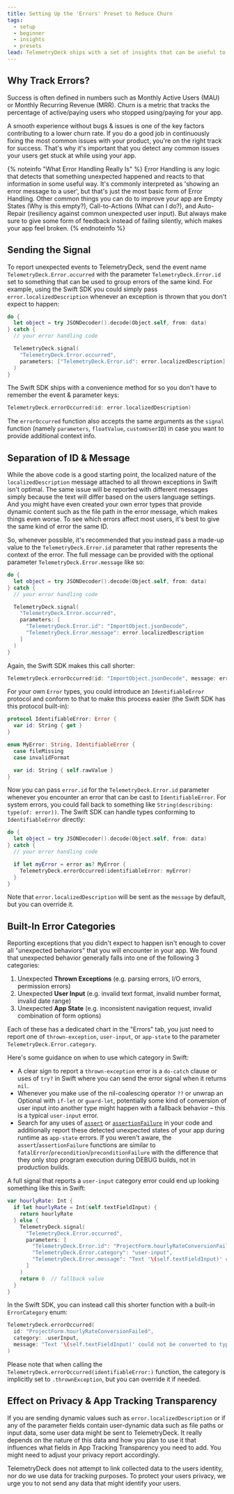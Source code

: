 ```yaml
---
title: Setting Up the 'Errors' Preset to Reduce Churn
tags:
  - setup
  - beginner
  - insights
  - presets
lead: TelemetryDeck ships with a set of insights that can be useful to learn what kind of issues your users encounter most in your apps. Here's how to set them up.
---
```


## Why Track Errors?

Success is often defined in numbers such as Monthly Active Users (MAU) or Monthly Recurring Revenue (MRR). Churn is a metric that tracks the percentage of active/paying users who stopped using/paying for your app.

A smooth experience without bugs & issues is one of the key factors contributing to a lower churn rate. If you do a good job in continuously fixing the most common issues with your product, you're on the right track for success. That's why it's important that you detect any common issues your users get stuck at while using your app.

{% noteinfo "What Error Handling Really Is" %}
Error Handling is any logic that detects that something unexpected happened and reacts to that information in some useful way. It's commonly interpreted as 'showing an error message to a user', but that's just the most basic form of Error Handling. Other common things you can do to improve your app are Empty States (Why is this empty?), Call-to-Actions (What can I do?), and Auto-Repair (resiliency against common unexpected user input). But always make sure to give some form of feedback instead of failing silently, which makes your app feel broken.
{% endnoteinfo %}

## Sending the Signal

To report unexpected events to TelemetryDeck, send the event name `TelemetryDeck.Error.occurred` with the parameter `TelemetryDeck.Error.id` set to something that can be used to group errors of the same kind. For example, using the Swift SDK you could simply pass `error.localizedDescription` whenever an exception is thrown that you don't expect to happen:

```swift
do {
  let object = try JSONDecoder().decode(Object.self, from: data)
} catch {
  // your error handling code

  TelemetryDeck.signal(
    "TelemetryDeck.Error.occurred",
    parameters: ["TelemetryDeck.Error.id": error.localizedDescription]
  )
}
```

The Swift SDK ships with a convenience method for so you don't have to remember the event & parameter keys:

```swift
TelemetryDeck.errorOccurred(id: error.localizedDescription)
```

The `errorOccurred` function also accepts the same arguments as the `signal` function (namely `parameters`, `floatValue`, `customUserID`) in case you want to provide additional context info.

## Separation of ID & Message

While the above code is a good starting point, the localized nature of the `localizedDescription` message attached to all thrown exceptions in Swift isn't optimal. The same issue will be reported with different messages simply because the text will differ based on the users language settings. And you might have even created your own error types that provide dynamic content such as the file path in the error message, which makes things even worse. To see which errors affect most users, it's best to give the same kind of error the same ID.

So, whenever possible, it's recommended that you instead pass a made-up value to the `TelemetryDeck.Error.id` parameter that rather represents the context of the error. The full message can be provided with the optional parameter `TelemetryDeck.Error.message` like so:

```swift
do {
  let object = try JSONDecoder().decode(Object.self, from: data)
} catch {
  // your error handling code

  TelemetryDeck.signal(
    "TelemetryDeck.Error.occurred",
    parameters: [
      "TelemetryDeck.Error.id": "ImportObject.jsonDecode",
      "TelemetryDeck.Error.message": error.localizedDescription
    ]
  )
}
```

Again, the Swift SDK makes this call shorter:

```swift
TelemetryDeck.errorOccurred(id: "ImportObject.jsonDecode", message: error.localizedDescription)
```

For your own `Error` types, you could introduce an `IdentifiableError` protocol and conform to that to make this process easier (the Swift SDK has this protocol built-in):

```swift
protocol IdentifiableError: Error {
  var id: String { get }
}

enum MyError: String, IdentifiableError {
  case fileMissing
  case invalidFormat

  var id: String { self.rawValue }
}
```

Now you can pass `error.id` for the `TelemetryDeck.Error.id` parameter whenever you encounter an error that can be cast to `IdentifiableError`. For system errors, you could fall back to something like `String(describing: type(of: error))`. The Swift SDK can handle types conforming to `IdentifiableError` directly:

```swift
do {
  let object = try JSONDecoder().decode(Object.self, from: data)
} catch {
  // your error handling code

  if let myError = error as? MyError {
    TelemetryDeck.errorOccurred(identifiableError: myError)
  }
}
```

Note that `error.localizedDescription` will be sent as the `message` by default, but you can override it.

## Built-In Error Categories

Reporting exceptions that you didn't expect to happen isn't enough to cover all "unexpected behaviors" that you will encounter in your app. We found that unexpected behavior generally falls into one of the following 3 categories:

1. Unexpected **Thrown Exceptions** (e.g. parsing errors, I/O errors, permission errors)
2. Unexpected **User Input** (e.g. invalid text format, invalid number format, invalid date range)
3. Unexpected **App State** (e.g. inconsistent navigation request, invalid combination of form options)

Each of these has a dedicated chart in the "Errors" tab, you just need to report one of `thrown-exception`, `user-input`, or `app-state` to the parameter `TelemetryDeck.Error.category`.

Here's some guidance on when to use which category in Swift:

- A clear sign to report a `thrown-exception` error is a `do-catch` clause or uses of `try?` in Swift where you can send the error signal when it returns `nil`.
- Whenever you make use of the nil-coalescing operator `??` or unwrap an Optional with `if-let` or `guard-let`, potentially some kind of conversion of user input into another type might happen with a fallback behavior – this is a typical `user-input` error.
- Search for any uses of [`assert`](<https://developer.apple.com/documentation/swift/assert(_:_:file:line:)>) or [`assertionFailure`](<https://developer.apple.com/documentation/swift/assertionfailure(_:file:line:)>) in your code and additionally report these detected unexpected states of your app during runtime as `app-state` errors. If you weren't aware, the `assert`/`assertionFailure` functions are similar to `fatalError`/`precondition`/`preconditionFailure` with the difference that they only stop program execution during DEBUG builds, not in production builds.

A full signal that reports a `user-input` category error could end up looking something like this in Swift:

```swift
var hourlyRate: Int {
  if let hourlyRate = Int(self.textFieldInput) {
    return hourlyRate
  } else {
    TelemetryDeck.signal(
      "TelemetryDeck.Error.occurred",
      parameters: [
        "TelemetryDeck.Error.id": "ProjectForm.hourlyRateConversionFailed",
        "TelemetryDeck.Error.category": "user-input",
        "TelemetryDeck.Error.message": "Text '\(self.textFieldInput)' could not be converted to type 'Int'."
      ]
    )
    return 0  // fallback value
  }
}
```

In the Swift SDK, you can instead call this shorter function with a built-in `ErrorCategory` enum:

```swift
TelemetryDeck.errorOccurred(
  id: "ProjectForm.hourlyRateConversionFailed",
  category: .userInput,
  message: "Text '\(self.textFieldInput)' could not be converted to type 'Int'."
)
```

Please note that when calling the `TelemetryDeck.errorOccurred(identifiableError:)` function, the category is implicitly set to `.thrownException`, but you can override it if needed.

## Effect on Privacy & App Tracking Transparency

If you are sending dynamic values such as `error.localizedDescription` or if any of the parameter fields contain user-dynamic data such as file paths or input data, some user data might be sent to TelemetryDeck. It really depends on the nature of this data and how you plan to use it that influences what fields in App Tracking Transparency you need to add. You might need to adjust your privacy report accordingly.

TelemetryDeck does not attempt to link collected data to the users identity, nor do we use data for tracking purposes. To protect your users privacy, we urge you to not send any data that might identify your users.
